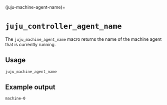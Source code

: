 (juju-machine-agent-name)=
# `juju_controller_agent_name`

The `juju_machine_agent_name` macro returns the name of the machine agent 
that is currently running.

## Usage

```python
juju_machine_agent_name
```

## Example output

```bash
machine-0
```             
